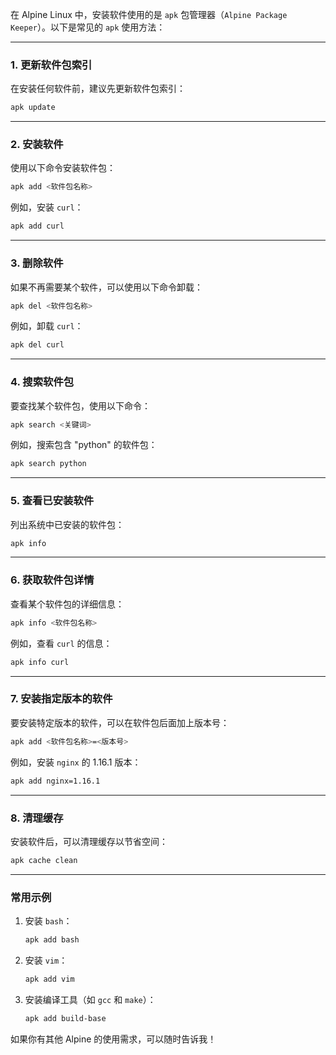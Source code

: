 在 Alpine Linux 中，安装软件使用的是 `apk` 包管理器（`Alpine Package Keeper`）。以下是常见的 `apk` 使用方法：

---

### **1. 更新软件包索引**
在安装任何软件前，建议先更新软件包索引：
```bash
apk update
```

---

### **2. 安装软件**
使用以下命令安装软件包：
```bash
apk add <软件包名称>
```
例如，安装 `curl`：
```bash
apk add curl
```

---

### **3. 删除软件**
如果不再需要某个软件，可以使用以下命令卸载：
```bash
apk del <软件包名称>
```
例如，卸载 `curl`：
```bash
apk del curl
```

---

### **4. 搜索软件包**
要查找某个软件包，使用以下命令：
```bash
apk search <关键词>
```
例如，搜索包含 "python" 的软件包：
```bash
apk search python
```

---

### **5. 查看已安装软件**
列出系统中已安装的软件包：
```bash
apk info
```

---

### **6. 获取软件包详情**
查看某个软件包的详细信息：
```bash
apk info <软件包名称>
```
例如，查看 `curl` 的信息：
```bash
apk info curl
```

---

### **7. 安装指定版本的软件**
要安装特定版本的软件，可以在软件包后面加上版本号：
```bash
apk add <软件包名称>=<版本号>
```
例如，安装 `nginx` 的 1.16.1 版本：
```bash
apk add nginx=1.16.1
```

---

### **8. 清理缓存**
安装软件后，可以清理缓存以节省空间：
```bash
apk cache clean
```

---

### **常用示例**
1. 安装 `bash`：
   ```bash
   apk add bash
   ```
2. 安装 `vim`：
   ```bash
   apk add vim
   ```
3. 安装编译工具（如 `gcc` 和 `make`）：
   ```bash
   apk add build-base
   ```

如果你有其他 Alpine 的使用需求，可以随时告诉我！

